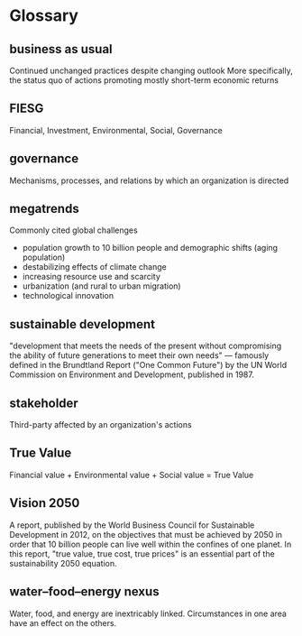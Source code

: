 # Glossary

## business as usual
Continued unchanged practices despite changing outlook
More specifically, the status quo of actions promoting mostly short-term economic returns


## FIESG
Financial, Investment, Environmental, Social, Governance

## governance
Mechanisms, processes, and relations by which an organization is directed 


## megatrends
Commonly cited global challenges
* population growth to 10 billion people and demographic shifts (aging population)
* destabilizing effects of climate change
* increasing resource use and scarcity
* urbanization (and rural to urban migration)
* technological innovation


## sustainable development
"development that meets the needs of the present without compromising the ability of future generations to meet their own needs" — famously defined in the Brundtland Report ("One Common Future") by the UN World Commission on Environment and Development, published in 1987.

## stakeholder
Third-party affected by an organization's actions


## True Value
Financial value + Environmental value + Social value = True Value


## Vision 2050
A report, published by the World Business Council for Sustainable Development in 2012, on the objectives that must be achieved by 2050 in order that 10 billion people can live well within the confines of one planet. In this report, "true value, true cost, true prices" is an essential part of the sustainability 2050 equation.


## water–food–energy nexus
Water, food, and energy are inextricably linked. Circumstances in one area have an effect on the others.


